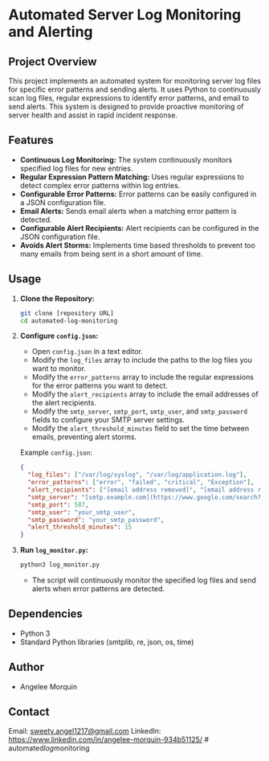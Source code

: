 # Automated Server Log Monitoring and Alerting

## Project Overview

This project implements an automated system for monitoring server log files for specific error patterns and sending alerts. It uses Python to continuously scan log files, regular expressions to identify error patterns, and email to send alerts. This system is designed to provide proactive monitoring of server health and assist in rapid incident response.

## Features

* **Continuous Log Monitoring:** The system continuously monitors specified log files for new entries.
* **Regular Expression Pattern Matching:** Uses regular expressions to detect complex error patterns within log entries.
* **Configurable Error Patterns:** Error patterns can be easily configured in a JSON configuration file.
* **Email Alerts:** Sends email alerts when a matching error pattern is detected.
* **Configurable Alert Recipients:** Alert recipients can be configured in the JSON configuration file.
* **Avoids Alert Storms:** Implements time based thresholds to prevent too many emails from being sent in a short amount of time.

## Usage

1.  **Clone the Repository:**

    ```bash
    git clone [repository URL]
    cd automated-log-monitoring
    ```

2.  **Configure `config.json`:**

    * Open `config.json` in a text editor.
    * Modify the `log_files` array to include the paths to the log files you want to monitor.
    * Modify the `error_patterns` array to include the regular expressions for the error patterns you want to detect.
    * Modify the `alert_recipients` array to include the email addresses of the alert recipients.
    * Modify the `smtp_server`, `smtp_port`, `smtp_user`, and `smtp_password` fields to configure your SMTP server settings.
    * Modify the `alert_threshold_minutes` field to set the time between emails, preventing alert storms.

    Example `config.json`:

    ```json
    {
      "log_files": ["/var/log/syslog", "/var/log/application.log"],
      "error_patterns": ["error", "failed", "critical", "Exception"],
      "alert_recipients": ["[email address removed]", "[email address removed]"],
      "smtp_server": "[smtp.example.com](https://www.google.com/search?q=smtp.example.com)",
      "smtp_port": 587,
      "smtp_user": "your_smtp_user",
      "smtp_password": "your_smtp_password",
      "alert_threshold_minutes": 15
    }
    ```

3.  **Run `log_monitor.py`:**

    ```bash
    python3 log_monitor.py
    ```

    * The script will continuously monitor the specified log files and send alerts when error patterns are detected.

## Dependencies

* Python 3
* Standard Python libraries (smtplib, re, json, os, time)

## Author
* Angelee Morquin

## Contact

Email: sweety.angel1217@gmail.com
LinkedIn: https://www.linkedin.com/in/angelee-morquin-934b51125/
#   a u t o m a t e d _ l o g _ m o n i t o r i n g  
 